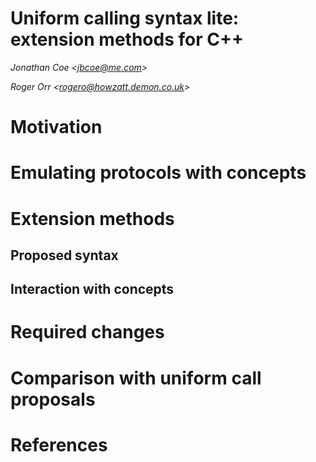 # Uniform calling syntax lite: extension methods for C++

_Jonathan Coe \<jbcoe@me.com\>_

_Roger Orr \<rogero@howzatt.demon.co.uk\>_

# Motivation

# Emulating protocols with concepts

# Extension methods

## Proposed syntax

## Interaction with concepts

# Required changes

# Comparison with uniform call proposals

# References

